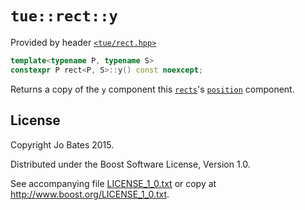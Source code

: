 `tue::rect::y`
==============
Provided by header [`<tue/rect.hpp>`](../../headers/rect.md)

```c++
template<typename P, typename S>
constexpr P rect<P, S>::y() const noexcept;
```

Returns a copy of the `y` component this [`rects`](../../headers/rect.md)'s
[`position`](position.md) component.

License
-------
Copyright Jo Bates 2015.

Distributed under the Boost Software License, Version 1.0.

See accompanying file [LICENSE_1_0.txt](../../../LICENSE_1_0.txt) or copy at
http://www.boost.org/LICENSE_1_0.txt.
